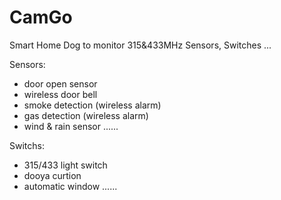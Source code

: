 # CamGo
Smart Home Dog to monitor 315&433MHz Sensors, Switches ...

Sensors:

  * door open sensor
  * wireless door bell
  * smoke detection (wireless alarm)
  * gas detection (wireless alarm)
  * wind & rain sensor
  ......

Switchs:

  * 315/433 light switch
  * dooya curtion
  * automatic window
  ......


